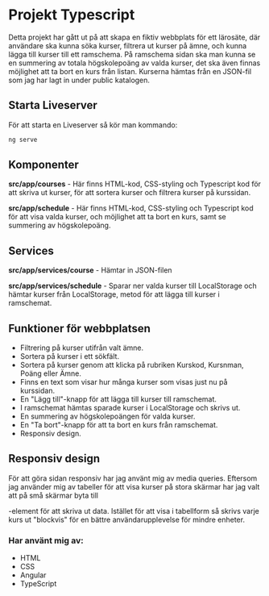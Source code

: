 # Projekt Typescript

Detta projekt har gått ut på att skapa en fiktiv webbplats för ett lärosäte, där användare ska kunna söka kurser, filtrera ut kurser på ämne, och kunna lägga till kurser till ett
ramschema. På ramschema sidan ska man kunna se en summering av totala högskolepoäng av valda kurser, det ska även finnas möjlighet att ta bort en kurs från listan.
Kurserna hämtas från en JSON-fil som jag har lagt in under public katalogen.

## Starta Liveserver

För att starta en Liveserver så kör man kommando:

```bash
ng serve
```

## Komponenter

**src/app/courses** - Här finns HTML-kod, CSS-styling och Typescript kod för att skriva ut kurser, för att sortera kurser och filtrera kurser på kurssidan.

**src/app/schedule** - Här finns HTML-kod, CSS-styling och Typescript kod för att visa valda kurser, och möjlighet att ta bort en kurs, samt se summering av högskolepoäng.

## Services

**src/app/services/course** - Hämtar in JSON-filen

**src/app/services/schedule** - Sparar ner valda kurser till LocalStorage och hämtar kurser från LocalStorage, metod för att lägga till kurser i ramschemat. 

## Funktioner för webbplatsen

- Filtrering på kurser utifrån valt ämne.
- Sortera på kurser i ett sökfält.
- Sortera på kurser genom att klicka på rubriken Kurskod, Kursnman, Poäng eller Ämne.
- Finns en text som visar hur många kurser som visas just nu på kurssidan.
- En "Lägg till"-knapp för att lägga till kurser till ramschemat.
- I ramschemat hämtas sparade kurser i LocalStorage och skrivs ut.
- En summering av högskolepoängen för valda kurser.
- En "Ta bort"-knapp för att ta bort en kurs från ramschemat.
- Responsiv design.

## Responsiv design
För att göra sidan responsiv har jag använt mig av media queries. Eftersom jag använder mig av tabeller för att visa kurser på stora skärmar har jag valt att på små skärmar byta till
<p>-element för att skriva ut data. Istället för att visa i tabellform så skrivs varje kurs ut "blockvis" för en bättre användarupplevelse för mindre enheter. 

### Har använt mig av:

- HTML
- CSS
- Angular
- TypeScript


